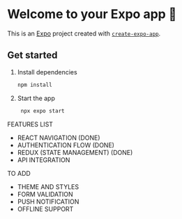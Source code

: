 # Welcome to your Expo app 👋

This is an [Expo](https://expo.dev) project created with [`create-expo-app`](https://www.npmjs.com/package/create-expo-app).

## Get started

1. Install dependencies

    ```bash
    npm install
    ```

2. Start the app

    ```bash
     npx expo start
    ```

FEATURES LIST

-   REACT NAVIGATION (DONE)
-   AUTHENTICATION FLOW (DONE)
-   REDUX (STATE MANAGEMENT) (DONE)
-   API INTEGRATION

TO ADD

-   THEME AND STYLES
-   FORM VALIDATION
-   PUSH NOTIFICATION
-   OFFLINE SUPPORT
